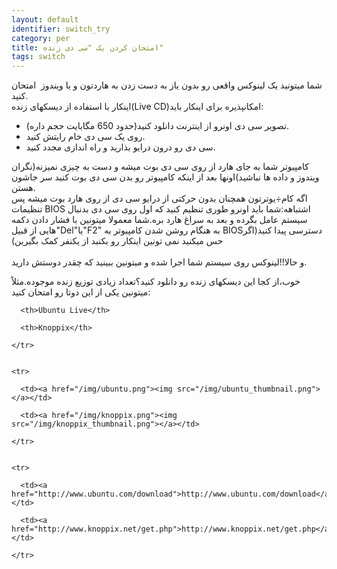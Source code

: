 ```yaml
---
layout: default
identifier: switch_try
category: per
title: امتحان کردن یک "سی دی زنده"
tags: switch
---
```

شما میتونید یک لینوکس واقعی رو بدون یاز به دست زدن به هاردتون و یا ویندوز&nbsp; امتحان کنید.<br />
اینکار با استفاده از دیسکهای زنده(Live CD)امکانپذیره برای اینکار باید:<br />
<ul>


  <li>تصویر سی دی اونرو از اینترنت دانلود کنید(حدود 650 مگابایت حجم داره). </li>


  <li>روی یک سی دی خام رایتش کنید.</li>


  <li>سی دی رو درون درایو بذارید و راه اندازی مجدد کنید.</li>
</ul>
کامپیوتر شما به جای هارد از روی سی دی بوت میشه و دست به چیزی
نمیزنه(نگران ویندوز و داده ها نباشید)اونها بعد از اینکه کامپیوتر رو بدن
سی دی بوت کنید سر جاشون هستن.<br />
اگه کام&divide;یوترتون همچنان بدون حرکتی از درایو سی دی از روی هارد بوت
میشه پس تنظیمات BIOS اشتباهه:شما باید اونرو طوری تنظیم کنید که اول روی
سی دی بدنبال سیستم عامل بگرده و بعد به سراغ هارد بره.شما معمولا میتونین
با فشار دادن دکمه هایی از قبیل"Del"یا"F2" به هنگام روشن شدن کامپیوتر به
BIOSدسترسی پیدا کنید(اگر حس میکنید نمی تونین اینکار رو بکنبد از یکنفر
کمک بگیرین)<br />
<br />
و حالا!!لینوکس روی سیستم شما اجرا شده و میتونین ببینید که چقدر دوستش دارید.
<ul>
</ul>


خوب،از کجا این دیسکهای زنده رو دانلود کنید؟تعداد زیادی توزیع زنده موجوده.مثلاً میتونین یکی از این دوتا رو امتحان کنید:


<table cols="2">

  <tbody>
    <tr>

      <th>Ubuntu Live</th>

      <th>Knoppix</th>

    </tr>


    <tr>

      <td><a href="/img/ubuntu.png"><img src="/img/ubuntu_thumbnail.png"></a></td>

      <td><a href="/img/knoppix.png"><img src="/img/knoppix_thumbnail.png"></a></td>

    </tr>


    <tr>

      <td><a href="http://www.ubuntu.com/download">http://www.ubuntu.com/download</a></td>

      <td><a href="http://www.knoppix.net/get.php">http://www.knoppix.net/get.php</a></td>

    </tr>


  </tbody>
</table>



